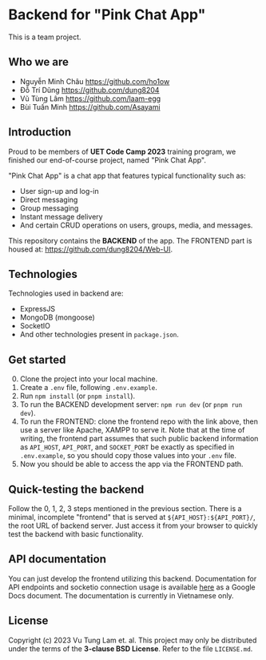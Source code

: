 # Backend for "Pink Chat App"
This is a team project.  

## Who we are
 - Nguyễn Minh Châu <https://github.com/ho1ow>
 - Đỗ Trí Dũng <https://github.com/dung8204>
 - Vũ Tùng Lâm <https://github.com/laam-egg>
 - Bùi Tuấn Minh <https://github.com/Asayami>

## Introduction
Proud to be members of **UET Code Camp 2023** training program, we finished our end-of-course project, named "Pink Chat App".  

"Pink Chat App" is a chat app that features typical functionality such as:
 - User sign-up and log-in
 - Direct messaging
 - Group messaging
 - Instant message delivery
 - And certain CRUD operations on users, groups, media, and messages.

This repository contains the **BACKEND** of the app. The FRONTEND part is housed at: <https://github.com/dung8204/Web-UI>.

## Technologies
Technologies used in backend are:
 - ExpressJS
 - MongoDB (mongoose)
 - SocketIO
 - And other technologies present in `package.json`.

## Get started
0. Clone the project into your local machine.
1. Create a `.env` file, following `.env.example`.
2. Run `npm install` (or `pnpm install`).
3. To run the BACKEND development server: `npm run dev` (or `pnpm run dev`).
4. To run the FRONTEND: clone the frontend repo with the link above, then use a server like Apache, XAMPP to serve it. Note that at the time of writing, the frontend part assumes that such public backend information as `API_HOST`, `API_PORT`, and `SOCKET_PORT` be exactly as specified in `.env.example`, so you should copy those values into your `.env` file.
5. Now you should be able to access the app via the FRONTEND path.

## Quick-testing the backend
Follow the 0, 1, 2, 3 steps mentioned in the previous section. There is a minimal, incomplete "frontend" that is served at `${API_HOST}:${API_PORT}/`, the root URL of backend server. Just access it from your browser to quickly test the backend with basic functionality.

## API documentation
You can just develop the frontend utilizing this backend. Documentation for API endpoints and socketio connection usage is available [here](https://docs.google.com/document/d/1ARa5HAU8gZvzUai8KkRRsc83SdQdOScDrbnbrsI_g2g/edit?usp=sharing) as a Google Docs document. The documentation is currently in Vietnamese only.

## License
Copyright (c) 2023 Vu Tung Lam et. al.
This project may only be distributed under the terms of the **3-clause BSD License**. Refer to the file `LICENSE.md`.
